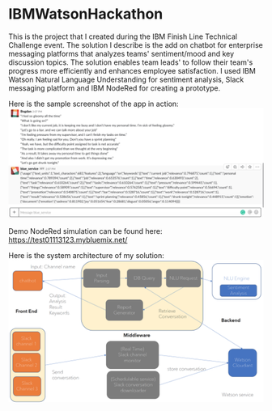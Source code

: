 # IBMWatsonHackathon
This is the project that I created during the IBM Finish Line Technical Challenge event.
The solution I describe is the add on chatbot for enterprise messaging platforms that analyzes teams' sentiment/mood and key discussion topics.
The solution enables team leads' to follow their team's progress more efficiently and enhances employee satisfaction. 
I used IBM Watson Natural Language Understanding for sentiment analysis, Slack messaging platform and IBM NodeRed for creating a prototype.

Here is the sample screenshot of the app in action:
![alt text](https://github.com/raspopin/IBMWatsonHackathon/blob/master/Screen%20Shot%202018-11-22%20at%2012.39.26%20AM.png)

Demo NodeRed simulation can be found here:
https://test01113123.mybluemix.net/

Here is the system architecture of my solution:
![alt text](https://github.com/raspopin/IBMWatsonHackathon/blob/master/Screen%20Shot%202018-11-22%20at%2012.50.11%20AM.png)

